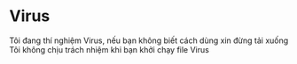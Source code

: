 # Virus
Tôi đang thí nghiệm Virus, nếu bạn không biết cách dùng xin đừng tải xuống<br>
Tôi không chịu trách nhiệm khi bạn khởi chạy file Virus
